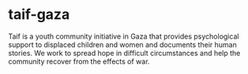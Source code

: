 # taif-gaza
Taif is a youth community initiative in Gaza that provides psychological support to displaced children and women and documents their human stories. We work to spread hope in difficult circumstances and help the community recover from the effects of war.
